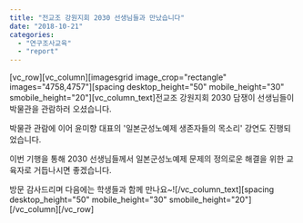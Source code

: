 ```yaml
---
title: "전교조 강원지회 2030 선생님들과 만났습니다"
date: "2018-10-21"
categories: 
  - "연구조사교육"
  - "report"
---
```


\[vc\_row\]\[vc\_column\]\[imagesgrid image\_crop="rectangle" images="4758,4757"\]\[spacing desktop\_height="50" mobile\_height="30" smobile\_height="20"\]\[vc\_column\_text\]전교조 강원지회 2030 담쟁이 선생님들이 박물관을 관람하러 오셨습니다.

박물관 관람에 이어 윤미향 대표의 '일본군성노예제 생존자들의 목소리' 강연도 진행되었습니다.

이번 기행을 통해 2030 선생님들께서 일본군성노예제 문제의 정의로운 해결을 위한 교육자로 거듭나시면 좋겠습니다.

방문 감사드리며 다음에는 학생들과 함께 만나요~!\[/vc\_column\_text\]\[spacing desktop\_height="50" mobile\_height="30" smobile\_height="20"\]\[/vc\_column\]\[/vc\_row\]

